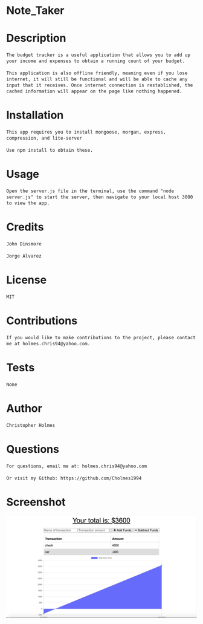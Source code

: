 # Note_Taker

# Description

    The budget tracker is a useful application that allows you to add up your income and expenses to obtain a running count of your budget.

    This application is also offline friendly, meaning even if you lose internet, it will still be functional and will be able to cache any input that it receives. Once internet connection is restablished, the cached information will appear on the page like nothing happened.
    

# Installation

    This app requires you to install mongoose, morgan, express, compression, and lite-server

    Use npm install to obtain these.

# Usage

    Open the server.js file in the terminal, use the command "node server.js" to start the server, then navigate to your local host 3000 to view the app.

# Credits

    John Dinsmore
    
    Jorge Alvarez

# License

    MIT

# Contributions

    If you would like to make contributions to the project, please contact me at holmes.chris94@yahoo.com.

# Tests

    None

# Author

    Christopher Holmes

# Questions

    For questions, email me at: holmes.chris94@yahoo.com 
    
    Or visit my Github: https://github.com/Cholmes1994

# Screenshot

<img src="https://raw.githubusercontent.com/Cholmes1994/Progressive_Budget/master/public/images/Screen%20Shot%202020-08-06%20at%203.34.22%20PM.png" alt="app example" width="600px"/>